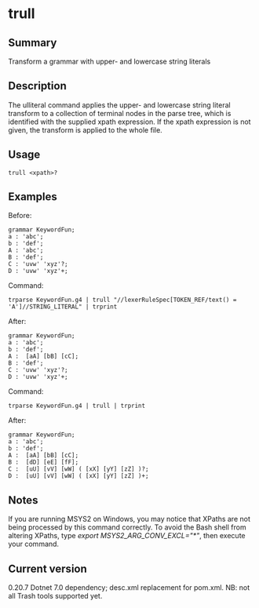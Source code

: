 # trull

## Summary

Transform a grammar with upper- and lowercase string literals

## Description

The ulliteral command applies the upper- and lowercase string literal transform
to a collection of terminal nodes in the parse tree, which is identified with the supplied
xpath expression. If the xpath expression is not given, the transform is applied to the
whole file.

## Usage

    trull <xpath>?

## Examples

Before:

    grammar KeywordFun;
    a : 'abc';
    b : 'def';
    A : 'abc';
    B : 'def';
    C : 'uvw' 'xyz'?;
    D : 'uvw' 'xyz'+;

Command:

    trparse KeywordFun.g4 | trull "//lexerRuleSpec[TOKEN_REF/text() = 'A']//STRING_LITERAL" | trprint

After:

    grammar KeywordFun;
    a : 'abc';
    b : 'def';
    A :  [aA] [bB] [cC];
    B : 'def';
    C : 'uvw' 'xyz'?;
    D : 'uvw' 'xyz'+;

Command:

    trparse KeywordFun.g4 | trull | trprint

After:

    grammar KeywordFun;
    a : 'abc';
    b : 'def';
    A :  [aA] [bB] [cC];
    B :  [dD] [eE] [fF];
    C :  [uU] [vV] [wW] ( [xX] [yY] [zZ] )?;
    D :  [uU] [vV] [wW] ( [xX] [yY] [zZ] )+;

## Notes

If you are running MSYS2 on Windows, you may notice that XPaths are not being
processed by this command correctly. To avoid the Bash shell from altering
XPaths, type _export MSYS2_ARG_CONV_EXCL="*"_, then execute your command.

## Current version

0.20.7 Dotnet 7.0 dependency; desc.xml replacement for pom.xml. NB: not all Trash tools supported yet.
